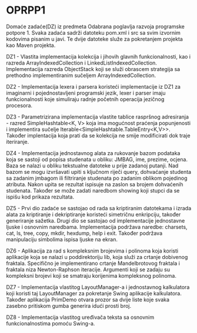 # OPRPP1

Domaće zadaće(DZ) iz predmeta Odabrana poglavlja razvoja programske potpore 1.
Svaka zadaća sadrži datoteku pom.xml i src sa svim izvornim kodovima pisanim u javi.
Te dvije datoteke služe za pokretanjem projekta kao Maven projekta.

DZ1 - Vlastita implementacija kolekcija i jihovih glavnih funkcionalnosti, kao i razreda ArrayIndexedCollection i LinkedListIndexedCollection.
Implementacija razreda ObjectStack koji se služi obrascem strategija sa prethodno implementiranim sučeljem ArrayIndexedCollection.

DZ2 - Implementacija lexera i parsera koristeći implementacije iz DZ1 za imaginarni i pojednostavljeni programski jezik, lexer i parser imaju funkcionalnosti koje simuliraju radnje početnih operacija jezičnog procesora.

DZ3 - Parametrizirana implementacija vlastite tablice raspršnog adresiranja - razred SimpleHashtable<K, V> koja ima mogućnost praćenja popunjenosti i implementira sučelje Iterable<SimpleHashtable.TableEntry<K,V>>. Također implentacija koja prati da se kolekcija ne smije modificirati dok traje iteriranje.

DZ4 - Implementacija jednostavnog alata za rukovanje bazom podataka koja se sastoji od popisa studenata u obliku: JMBAG, ime, prezime, ocjena. Baza se nalazi u obliku tekstualne datoteke u prije zadanoj putanji. Nad bazom se mogu izvršavati upiti s ključnom riječi query, dohvaćanje studenta sa zadanim jmbagom ili filtriranje studenata po zadanim oblikom pojedinog atributa.
Nakon upita se rezultat ispisuje na zaslon sa brojem dohvaćenih studenata. Također se može zadati naredbom showing koji stupci da se ispišu kod prikaza rezultata.

DZ5 - Prvi dio zadaće se sastojao od rada sa kriptiranim datotekama i izrada alata za kriptiranje i dekriptiranje koristeći simetričnu enkripciju, također generiranje sažetka.
Drugi dio se sastojao od implementacije jednostavne ljuske i osnovnim naredbama.
Implementacija podržava naredbe: charsets, cat, ls, tree, copy, mkdir, hexdump, help i exit.
Također podržava manipulaciju simbolima ispisa ljuske na ekran.

DZ6 - Aplikacija za rad s kompleksnim brojevima i polinoma koja koristi aplikacije koja se nalazi u poddirektoriju lib, koja služi za crtanje dobivenog fraktala. Specifično je implementirano crtanje Mandelbrotovog fraktala i fraktala niza Newton-Raphson iteracije. Argumenti koji se zadaju su kompleksni brojevi koji se smatraju korijenima kompleksnog polinoma.

DZ7 - Implementacija vlastitog LayoutManager-a i jednostavnog kalkulatora koji koristi taj LayoutManager za pokretanje Swing aplikacije kalkulatora. Također aplikacija PrimDemo otvara prozor sa dvije liste koje svaka zasebno pritiskom gumba generira idući prosti broj.

DZ8 - Implementacija vlastitog uređivača teksta sa osnovnim funkcionalnostima pomoću Swing-a.
